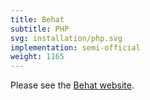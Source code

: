 ```yaml
---
title: Behat
subtitle: PHP
svg: installation/php.svg
implementation: semi-official
weight: 1165
---
```


Please see the [Behat website](http://behat.org/).
